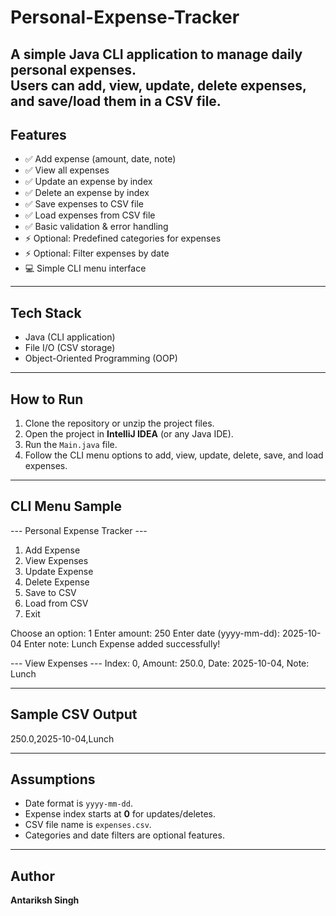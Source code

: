 # Personal-Expense-Tracker
A simple **Java CLI application** to manage daily personal expenses.  
Users can **add, view, update, delete expenses**, and **save/load them in a CSV file**.  
---
## Features
- ✅ Add expense (amount, date, note)  
- ✅ View all expenses  
- ✅ Update an expense by index  
- ✅ Delete an expense by index  
- ✅ Save expenses to CSV file  
- ✅ Load expenses from CSV file  
- ✅ Basic validation & error handling  
- ⚡ Optional: Predefined categories for expenses  
- ⚡ Optional: Filter expenses by date  
- 💻 Simple CLI menu interface  
---
## Tech Stack
- Java (CLI application)  
- File I/O (CSV storage)  
- Object-Oriented Programming (OOP)  
---
## How to Run
1. Clone the repository or unzip the project files.  
2. Open the project in **IntelliJ IDEA** (or any Java IDE).  
3. Run the `Main.java` file.  
4. Follow the CLI menu options to add, view, update, delete, save, and load expenses.
---
## CLI Menu Sample

--- Personal Expense Tracker ---

1. Add Expense
2. View Expenses
3. Update Expense
4. Delete Expense
5. Save to CSV
6. Load from CSV
7. Exit

Choose an option: 1
Enter amount: 250
Enter date (yyyy-mm-dd): 2025-10-04
Enter note: Lunch
Expense added successfully!

--- View Expenses ---
Index: 0, Amount: 250.0, Date: 2025-10-04, Note: Lunch

---
## Sample CSV Output
250.0,2025-10-04,Lunch

---
## Assumptions
- Date format is `yyyy-mm-dd`.  
- Expense index starts at **0** for updates/deletes.  
- CSV file name is `expenses.csv`.  
- Categories and date filters are optional features.  
---
## Author
**Antariksh Singh**
